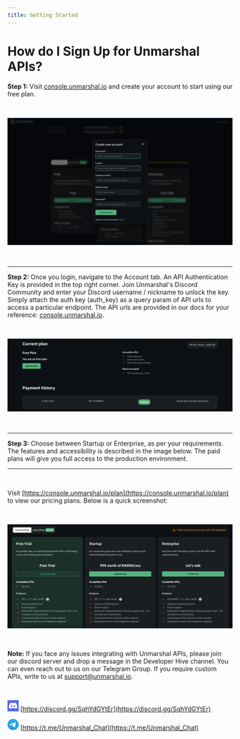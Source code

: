 ```yaml
---
title: Getting Started
---
```


# How do I Sign Up for Unmarshal APIs?

**Step 1:** Visit [console.unmarshal.io](https://console.unmarshal.io) and create your account to start using our free plan.

<br/>

![sign-up.png](./images/getting-started/sign-up.png)

<br/>

---
**Step 2:** Once you login, navigate to the Account tab. An API Authentication Key is provided in the top right corner. Join Unmarshal's Discord Community and enter your Discord username / nickname to unlock the key. Simply attach the auth key (auth_key) as a query param of API urls to access a particular endpoint. The API urls are provided in our docs for your reference: [console.unmarshal.io](https://console.unmarshal.io).

<br/>

![api-key-details.png](./images/getting-started/api-key-details.png)

<br/>

---

**Step 3:** Choose between Startup or Enterprise, as per your requirements. The features and accessibility is described in the image below. The paid plans will give you full access to the production environment.

---

<br/>

Visit [https://console.unmarshal.io/plan](https://console.unmarshal.io/plan) to view our pricing plans. Below is a quick screenshot:

<br/>

![pricing-plan.png](./images/getting-started/pricing-plan.png)

<br/>

**Note:** If you face any issues integrating with Unmarshal APIs, please join our discord server and drop a message in the Developer Hive channel. You can even reach out to us on our Telegram Group. If you require custom APIs, write to us at [support@unmarshal.io](mailto:support@unmarshal.io).

<br/>

![Discord](./images/getting-started/discord.jpeg '#width=25px;') [https://discord.gg/SqhYdGYtEr](https://discord.gg/SqhYdGYtEr)

![Discord](./images/getting-started/teligram.jpeg '#width=25px;') [https://t.me/Unmarshal_Chat](https://t.me/Unmarshal_Chat)

